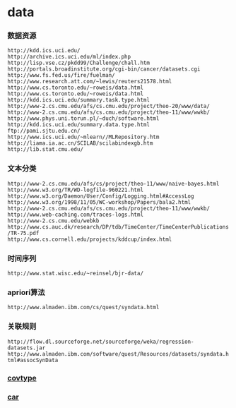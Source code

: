 # data

### 数据资源  

`http://kdd.ics.uci.edu/`    
`http://archive.ics.uci.edu/ml/index.php`   
`http://lisp.vse.cz/pkdd99/Challenge/chall.htm`    
`http://portals.broadinstitute.org/cgi-bin/cancer/datasets.cgi`    
`http://www.fs.fed.us/fire/fuelman/`    
`http://www.research.att.com/~lewis/reuters21578.html`    
`http://www.cs.toronto.edu/~roweis/data.html`    
`http://www.cs.toronto.edu/~roweis/data.html`    
`http://kdd.ics.uci.edu/summary.task.type.html`    
`http://www-2.cs.cmu.edu/afs/cs.cmu.edu/project/theo-20/www/data/`    
`http://www-2.cs.cmu.edu/afs/cs.cmu.edu/project/theo-11/www/wwkb/`    
`http://www.phys.uni.torun.pl/~duch/software.html`    
`http://kdd.ics.uci.edu/summary.data.type.html`    
`ftp://pami.sjtu.edu.cn/`    
`http://www.ics.uci.edu/~mlearn//MLRepository.htm`    
`http://liama.ia.ac.cn/SCILAB/scilabindexgb.htm`   
`http://lib.stat.cmu.edu/`   

### 文本分类  

`http://www-2.cs.cmu.edu/afs/cs/project/theo-11/www/naive-bayes.html`    
`http://www.w3.org/TR/WD-logfile-960221.html`    
`http://www.w3.org/Daemon/User/Config/Logging.html#AccessLog`    
`http://www.w3.org/1998/11/05/WC-workshop/Papers/bala2.html`    
`http://www-2.cs.cmu.edu/afs/cs.cmu.edu/project/theo-11/www/wwkb/`    
`http://www.web-caching.com/traces-logs.html`    
`http://www-2.cs.cmu.edu/webkb`    
`http://www.cs.auc.dk/research/DP/tdb/TimeCenter/TimeCenterPublications/TR-75.pdf`    
`http://www.cs.cornell.edu/projects/kddcup/index.html`    

### 时间序列

`http://www.stat.wisc.edu/~reinsel/bjr-data/`    

### apriori算法

`http://www.almaden.ibm.com/cs/quest/syndata.html`    

### 关联规则

`http://flow.dl.sourceforge.net/sourceforge/weka/regression-datasets.jar`    
`http://www.almaden.ibm.com/software/quest/Resources/datasets/syndata.html#assocSynData`    

### [covtype](http://kdd.ics.uci.edu/databases/covertype/covertype.html)


### [car](http://archive.ics.uci.edu/ml/datasets/Car+Evaluation)

